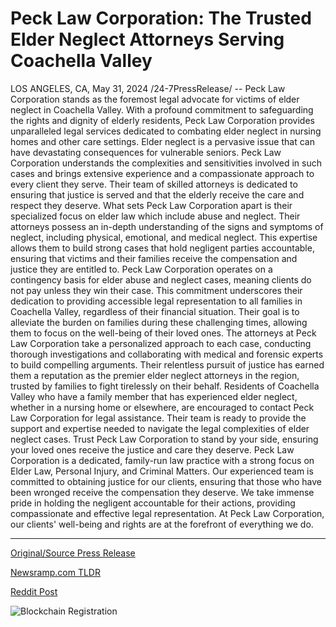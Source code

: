 # Peck Law Corporation: The Trusted Elder Neglect Attorneys Serving Coachella Valley

LOS ANGELES, CA, May 31, 2024 /24-7PressRelease/ -- Peck Law Corporation stands as the foremost legal advocate for victims of elder neglect in Coachella Valley. With a profound commitment to safeguarding the rights and dignity of elderly residents, Peck Law Corporation provides unparalleled legal services dedicated to combating elder neglect in nursing homes and other care settings.  Elder neglect is a pervasive issue that can have devastating consequences for vulnerable seniors. Peck Law Corporation understands the complexities and sensitivities involved in such cases and brings extensive experience and a compassionate approach to every client they serve. Their team of skilled attorneys is dedicated to ensuring that justice is served and that the elderly receive the care and respect they deserve.  What sets Peck Law Corporation apart is their specialized focus on elder law which include abuse and neglect. Their attorneys possess an in-depth understanding of the signs and symptoms of neglect, including physical, emotional, and medical neglect. This expertise allows them to build strong cases that hold negligent parties accountable, ensuring that victims and their families receive the compensation and justice they are entitled to.  Peck Law Corporation operates on a contingency basis for elder abuse and neglect cases, meaning clients do not pay unless they win their case. This commitment underscores their dedication to providing accessible legal representation to all families in Coachella Valley, regardless of their financial situation. Their goal is to alleviate the burden on families during these challenging times, allowing them to focus on the well-being of their loved ones.  The attorneys at Peck Law Corporation take a personalized approach to each case, conducting thorough investigations and collaborating with medical and forensic experts to build compelling arguments. Their relentless pursuit of justice has earned them a reputation as the premier elder neglect attorneys in the region, trusted by families to fight tirelessly on their behalf.  Residents of Coachella Valley who have a family member that has experienced elder neglect, whether in a nursing home or elsewhere, are encouraged to contact Peck Law Corporation for legal assistance. Their team is ready to provide the support and expertise needed to navigate the legal complexities of elder neglect cases. Trust Peck Law Corporation to stand by your side, ensuring your loved ones receive the justice and care they deserve.  Peck Law Corporation is a dedicated, family-run law practice with a strong focus on Elder Law, Personal Injury, and Criminal Matters. Our experienced team is committed to obtaining justice for our clients, ensuring that those who have been wronged receive the compensation they deserve. We take immense pride in holding the negligent accountable for their actions, providing compassionate and effective legal representation. At Peck Law Corporation, our clients' well-being and rights are at the forefront of everything we do. 

---

[Original/Source Press Release](https://www.24-7pressrelease.com/press-release/511284/peck-law-corporation-the-trusted-elder-neglect-attorneys-serving-coachella-valley)
                    

[Newsramp.com TLDR](None) 



[Reddit Post](https://www.reddit.com/r/newsramp/comments/1d4pojq/peck_law_corporation_leading_advocate_for_elder/) 



![Blockchain Registration](https://cdn.newsramp.app/24-7PressRelease/qrcode/245/31/lushZcYc.webp)